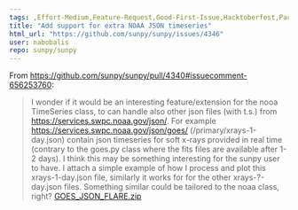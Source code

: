 ```yaml
---
tags: ,Effort-Medium,Feature-Request,Good-First-Issue,Hacktoberfest,Package-Novice,Priority-Low,timeseries
title: "Add support for extra NOAA JSON timeseries"
html_url: "https://github.com/sunpy/sunpy/issues/4346"
user: nabobalis
repo: sunpy/sunpy
---
```


From https://github.com/sunpy/sunpy/pull/4340#issuecomment-656253760:


> I wonder if it would be an interesting feature/extension for the nooa TimeSeries class, to can handle also other json files (with t.s.) from https://services.swpc.noaa.gov/json/. For example https://services.swpc.noaa.gov/json/goes/ (/primary/xrays-1-day.json) contain json timeseries for soft x-rays provided in real time (contrary to the goes.py class where the fits files are available after 1-2 days). I think this may be something interesting for the sunpy user to have. I attach a simple example of how I process and plot this xrays-1-day.json file, similarly it works for for the other xrays-?-day.json files. Something similar could be tailored to the noaa class, right?
> [GOES_JSON_FLARE.zip](https://github.com/sunpy/sunpy/files/4898400/GOES_JSON_FLARE.zip)



